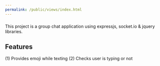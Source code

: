 ```yaml
---
permalink: /public/views/index.html
---
```

### 

This project is a group chat application using expressjs, socket.io & jquery libraries.

## Features

(1) Provides emoji while texting
(2) Checks user is typing or not